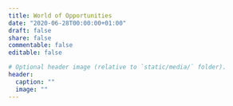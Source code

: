 ```yaml
---
title: World of Opportunities
date: "2020-06-28T00:00:00+01:00"
draft: false
share: false
commentable: false
editable: false

# Optional header image (relative to `static/media/` folder).
header:
  caption: ""
  image: ""
---
```


<!--Div that will hold the dashboard-->
  <div id="dashboard_div">
    <!--Divs that will hold the control and chart-->
    <div id="filter_div"></div>
    <div id="chart_div"></div>
  </div>
